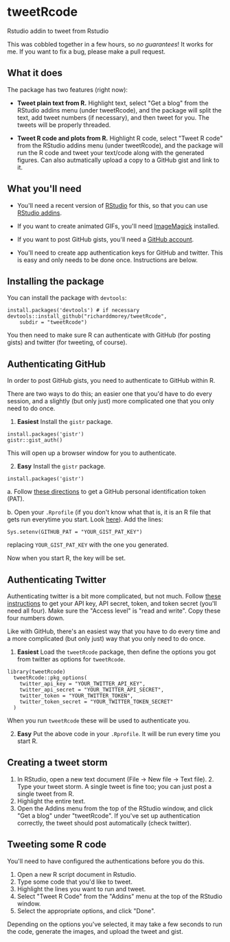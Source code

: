# tweetRcode
Rstudio addin to tweet from Rstudio

This was cobbled together in a few hours, so *no guarantees*! It works for me. If you want to fix a bug, please make a pull request.

## What it does

The package has two features (right now):

* **Tweet plain text from R.** Highlight text, select "Get a blog" from the RStudio addins menu (under tweetRcode), and the package will split the text, add tweet numbers (if necessary), and then tweet for you. The tweets will be properly threaded.

* **Tweet R code and plots from R.** Highlight R code, select "Tweet R code" from the RStudio addins menu (under tweetRcode), and the package will run the R code and tweet your text/code along with the generated figures. Can also autmatically upload a copy to a GitHub gist and link to it.


## What you'll need

* You'll need a recent version of [RStudio](https://www.rstudio.com/products/rstudio/download/) for this, so that you can use [RStudio addins](https://rstudio.github.io/rstudioaddins/).

* If you want to create animated GIFs, you'll need [ImageMagick](https://www.imagemagick.org/script/download.php) installed.

* If you want to post GitHub gists, you'll need a [GitHub account](https://github.com).

* You'll need to create app authentication keys for GitHub and twitter. This is easy and only needs to be done once. Instructions are below.

## Installing the package

You can install the package with `devtools`:

    install.packages('devtools') # if necessary
    devtools::install_github("richarddmorey/tweetRcode", 
        subdir = "tweetRcode")
        
You then need to make sure R can authenticate with GitHub (for posting gists) and twitter (for tweeting, of course).

## Authenticating GitHub

In order to post GitHub gists, you need to authenticate to GitHub within R.

There are two ways to do this; an easier one that you'd have to do every session, and a slightly (but only just) more complicated one that you only need to do once.

1. **Easiest** Install the `gistr` package. 

```    
install.packages('gistr')
gistr::gist_auth()
```

This will open up a browser window for you to authenticate.

2. **Easy** Install the `gistr` package. 
    
```
install.packages('gistr')
```

a. Follow [these directions](https://help.github.com/articles/creating-a-personal-access-token-for-the-command-line/) to get a GitHub personal identification token (PAT). 

b. Open your `.Rprofile` (if you don't know what that is, it is an R file that gets run everytime you start. Look [here](http://www.noamross.net/blog/2012/11/2/rprofile.html)). Add the lines:
    
```
Sys.setenv(GITHUB_PAT = "YOUR_GIST_PAT_KEY")
```

replacing `YOUR_GIST_PAT_KEY` with the one you generated.

Now when you start R, the key will be set.

## Authenticating Twitter

Authenticating twitter is a bit more complicated, but not much. Follow [these instructions](https://www.slickremix.com/docs/how-to-get-api-keys-and-tokens-for-twitter/) to get your API key, API secret, token, and token secret (you'll need all four). Make sure the "Access level" is "read and write". Copy these four numbers down.

Like with GitHub, there's an easiest way that you have to do every time and a more complicated (but only just) way that you only need to do once.

1. **Easiest** Load the `tweetRcode` package, then define the options you got from twitter as options for `tweetRcode`.

```    
library(tweetRcode)
  tweetRcode::pkg_options(
    twitter_api_key = "YOUR_TWITTER_API_KEY", 
    twitter_api_secret = "YOUR_TWITTER_API_SECRET",
    twitter_token = "YOUR_TWITTER_TOKEN", 
    twitter_token_secret = "YOUR_TWITTER_TOKEN_SECRET" 
  )
```

When you run `tweetRcode` these will be used to authenticate you.

2. **Easy** Put the above code in your `.Rprofile`. It will be run every time you start R.


## Creating a tweet storm

1. In RStudio, open a new text document (File -> New file -> Text file). 2. Type your tweet storm. A single tweet is fine too; you can just post a single tweet from R.
3. Highlight the entire text.
4. Open the Addins menu from the top of the RStudio window, and click "Get a blog" under "tweetRcode". If you've set up authentication correctly, the tweet should post automatically (check twitter).

## Tweeting some R code

You'll need to have configured the authentications before you do this.

1. Open a new R script document in Rstudio.
2. Type some code that you'd like to tweet.
3. Highlight the lines you want to run and tweet.
4. Select "Tweet R Code" from the "Addins" menu at the top of the RStudio window.
5. Select the appropriate options, and click "Done".

Depending on the options you've selected, it may take a few seconds to run the code, generate the images, and upload the tweet and gist.


